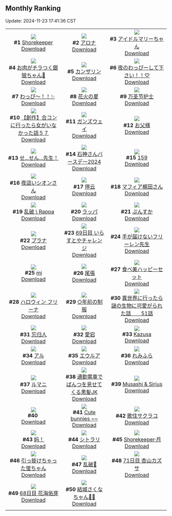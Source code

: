 ## Monthly Ranking
Update: 2024-11-23 17:41:36 CST

|      |      |      |
| :----: | :----: | :----: |
| ![](https://i.pixiv.re/c/240x480/img-master/img/2024/10/26/00/05/27/123672850_p0_master1200.jpg)<br>**#1** [Shorekeeper](https://www.pixiv.net/artworks/123672850)<br>[Download](https://i.pixiv.re/img-original/img/2024/10/26/00/05/27/123672850_p0.jpg) | ![](https://i.pixiv.re/c/240x480/img-master/img/2024/10/26/00/00/33/123672372_p0_master1200.jpg)<br>**#2** [アロナ](https://www.pixiv.net/artworks/123672372)<br>[Download](https://i.pixiv.re/img-original/img/2024/10/26/00/00/33/123672372_p0.jpg) | ![](https://i.pixiv.re/c/240x480/img-master/img/2024/10/26/18/00/09/123693298_p0_master1200.jpg)<br>**#3** [アイドルマリーちゃん](https://www.pixiv.net/artworks/123693298)<br>[Download](https://i.pixiv.re/img-original/img/2024/10/26/18/00/09/123693298_p0.jpg) |
| ![](https://i.pixiv.re/c/240x480/img-master/img/2024/10/26/18/43/44/123694619_p0_master1200.jpg)<br>**#4** [お肉がチラつく銀狼ちゃん🍖](https://www.pixiv.net/artworks/123694619)<br>[Download](https://i.pixiv.re/img-original/img/2024/10/26/18/43/44/123694619_p0.png) | ![](https://i.pixiv.re/c/240x480/img-master/img/2024/10/26/00/00/30/123672358_p0_master1200.jpg)<br>**#5** [カンザリン](https://www.pixiv.net/artworks/123672358)<br>[Download](https://i.pixiv.re/img-original/img/2024/10/26/00/00/30/123672358_p0.png) | ![](https://i.pixiv.re/c/240x480/img-master/img/2024/10/26/20/01/43/123697105_p0_master1200.jpg)<br>**#6** [夜のわっぴーして下さい！！♡](https://www.pixiv.net/artworks/123697105)<br>[Download](https://i.pixiv.re/img-original/img/2024/10/26/20/01/43/123697105_p0.jpg) |
| ![](https://i.pixiv.re/c/240x480/img-master/img/2024/10/25/20/14/37/123664223_p0_master1200.jpg)<br>**#7** [わっぴ～！！✨](https://www.pixiv.net/artworks/123664223)<br>[Download](https://i.pixiv.re/img-original/img/2024/10/25/20/14/37/123664223_p0.png) | ![](https://i.pixiv.re/c/240x480/img-master/img/2024/10/26/19/19/56/123695726_p0_master1200.jpg)<br>**#8** [花火の夏](https://www.pixiv.net/artworks/123695726)<br>[Download](https://i.pixiv.re/img-original/img/2024/10/26/19/19/56/123695726_p0.jpg) | ![](https://i.pixiv.re/c/240x480/img-master/img/2024/10/26/21/05/16/123699316_p0_master1200.jpg)<br>**#9** [万圣节护士](https://www.pixiv.net/artworks/123699316)<br>[Download](https://i.pixiv.re/img-original/img/2024/10/26/21/05/16/123699316_p0.jpg) |
| ![](https://i.pixiv.re/c/240x480/img-master/img/2024/10/25/00/00/22/123642838_p0_master1200.jpg)<br>**#10** [【創作】合コンに行ったら女がいなかった話５７](https://www.pixiv.net/artworks/123642838)<br>[Download](https://i.pixiv.re/img-original/img/2024/10/25/00/00/22/123642838_p0.png) | ![](https://i.pixiv.re/c/240x480/img-master/img/2024/10/26/10/25/28/123683592_p0_master1200.jpg)<br>**#11** [ガンズウェイ](https://www.pixiv.net/artworks/123683592)<br>[Download](https://i.pixiv.re/img-original/img/2024/10/26/10/25/28/123683592_p0.jpg) | ![](https://i.pixiv.re/c/240x480/img-master/img/2024/10/24/00/00/33/123614289_p0_master1200.jpg)<br>**#12** [お父様](https://www.pixiv.net/artworks/123614289)<br>[Download](https://i.pixiv.re/img-original/img/2024/10/24/00/00/33/123614289_p0.jpg) |
| ![](https://i.pixiv.re/c/240x480/img-master/img/2024/10/26/18/22/24/123694064_p0_master1200.jpg)<br>**#13** [せ...せん...先生！](https://www.pixiv.net/artworks/123694064)<br>[Download](https://i.pixiv.re/img-original/img/2024/10/26/18/22/24/123694064_p0.png) | ![](https://i.pixiv.re/c/240x480/img-master/img/2024/10/24/00/00/42/123614325_p0_master1200.jpg)<br>**#14** [石神さんバースデー2024](https://www.pixiv.net/artworks/123614325)<br>[Download](https://i.pixiv.re/img-original/img/2024/10/24/00/00/42/123614325_p0.png) | ![](https://i.pixiv.re/c/240x480/img-master/img/2024/10/26/12/45/26/123686471_p0_master1200.jpg)<br>**#15** [159](https://www.pixiv.net/artworks/123686471)<br>[Download](https://i.pixiv.re/img-original/img/2024/10/26/12/45/26/123686471_p0.jpg) |
| ![](https://i.pixiv.re/c/240x480/img-master/img/2024/10/27/00/34/30/123707507_p0_master1200.jpg)<br>**#16** [夜這いシオンさん](https://www.pixiv.net/artworks/123707507)<br>[Download](https://i.pixiv.re/img-original/img/2024/10/27/00/34/30/123707507_p0.png) | ![](https://i.pixiv.re/c/240x480/img-master/img/2024/10/26/20/42/09/123698454_p0_master1200.jpg)<br>**#17** [停云](https://www.pixiv.net/artworks/123698454)<br>[Download](https://i.pixiv.re/img-original/img/2024/10/26/20/42/09/123698454_p0.jpg) | ![](https://i.pixiv.re/c/240x480/img-master/img/2024/10/26/00/00/33/123672378_p0_master1200.jpg)<br>**#18** [マフィア梶田さん](https://www.pixiv.net/artworks/123672378)<br>[Download](https://i.pixiv.re/img-original/img/2024/10/26/00/00/33/123672378_p0.jpg) |
| ![](https://i.pixiv.re/c/240x480/img-master/img/2024/10/26/00/30/52/123673853_p0_master1200.jpg)<br>**#19** [乱破 \ Rappa](https://www.pixiv.net/artworks/123673853)<br>[Download](https://i.pixiv.re/img-original/img/2024/10/26/00/30/52/123673853_p0.png) | ![](https://i.pixiv.re/c/240x480/img-master/img/2024/10/26/21/12/47/123699561_p0_master1200.jpg)<br>**#20** [ラッパ](https://www.pixiv.net/artworks/123699561)<br>[Download](https://i.pixiv.re/img-original/img/2024/10/26/21/12/47/123699561_p0.jpg) | ![](https://i.pixiv.re/c/240x480/img-master/img/2024/10/26/20/19/38/123697690_p0_master1200.jpg)<br>**#21** [ぷんすか](https://www.pixiv.net/artworks/123697690)<br>[Download](https://i.pixiv.re/img-original/img/2024/10/26/20/19/38/123697690_p0.png) |
| ![](https://i.pixiv.re/c/240x480/img-master/img/2024/10/24/00/17/52/123615198_p0_master1200.jpg)<br>**#22** [プラナ](https://www.pixiv.net/artworks/123615198)<br>[Download](https://i.pixiv.re/img-original/img/2024/10/24/00/17/52/123615198_p0.jpg) | ![](https://i.pixiv.re/c/240x480/img-master/img/2024/10/26/07/17/04/123680570_p0_master1200.jpg)<br>**#23** [69日目 いらすとやチャレンジ](https://www.pixiv.net/artworks/123680570)<br>[Download](https://i.pixiv.re/img-original/img/2024/10/26/07/17/04/123680570_p0.png) | ![](https://i.pixiv.re/c/240x480/img-master/img/2024/10/26/20/19/45/123697694_p0_master1200.jpg)<br>**#24** [手が届けないフリーレン先生](https://www.pixiv.net/artworks/123697694)<br>[Download](https://i.pixiv.re/img-original/img/2024/10/26/20/19/45/123697694_p0.jpg) |
| ![](https://i.pixiv.re/c/240x480/img-master/img/2024/10/26/17/10/55/123692003_p0_master1200.jpg)<br>**#25** [mi](https://www.pixiv.net/artworks/123692003)<br>[Download](https://i.pixiv.re/img-original/img/2024/10/26/17/10/55/123692003_p0.png) | ![](https://i.pixiv.re/c/240x480/img-master/img/2024/10/27/20/41/48/123733307_p0_master1200.jpg)<br>**#26** [尾張](https://www.pixiv.net/artworks/123733307)<br>[Download](https://i.pixiv.re/img-original/img/2024/10/27/20/41/48/123733307_p0.jpg) | ![](https://i.pixiv.re/c/240x480/img-master/img/2024/10/28/08/45/59/123750225_p0_master1200.jpg)<br>**#27** [食べ美ハッピーセット](https://www.pixiv.net/artworks/123750225)<br>[Download](https://i.pixiv.re/img-original/img/2024/10/28/08/45/59/123750225_p0.png) |
| ![](https://i.pixiv.re/c/240x480/img-master/img/2024/10/24/00/00/22/123614256_p0_master1200.jpg)<br>**#28** [ハロウィン フリーナ](https://www.pixiv.net/artworks/123614256)<br>[Download](https://i.pixiv.re/img-original/img/2024/10/24/00/00/22/123614256_p0.jpg) | ![](https://i.pixiv.re/c/240x480/img-master/img/2024/10/25/21/26/07/123666500_p0_master1200.jpg)<br>**#29** [○年前の制服](https://www.pixiv.net/artworks/123666500)<br>[Download](https://i.pixiv.re/img-original/img/2024/10/25/21/26/07/123666500_p0.jpg) | ![](https://i.pixiv.re/c/240x480/img-master/img/2024/10/26/00/05/46/123672873_p0_master1200.jpg)<br>**#30** [異世界に行ったら謎の生物に可愛がられた話　　51話](https://www.pixiv.net/artworks/123672873)<br>[Download](https://i.pixiv.re/img-original/img/2024/10/26/00/05/46/123672873_p0.jpg) |
| ![](https://i.pixiv.re/c/240x480/img-master/img/2024/10/26/16/51/25/123691511_p0_master1200.jpg)<br>**#31** [忘归人](https://www.pixiv.net/artworks/123691511)<br>[Download](https://i.pixiv.re/img-original/img/2024/10/26/16/51/25/123691511_p0.jpg) | ![](https://i.pixiv.re/c/240x480/img-master/img/2024/10/27/19/19/22/123730414_p0_master1200.jpg)<br>**#32** [愛宕](https://www.pixiv.net/artworks/123730414)<br>[Download](https://i.pixiv.re/img-original/img/2024/10/27/19/19/22/123730414_p0.jpg) | ![](https://i.pixiv.re/c/240x480/img-master/img/2024/10/28/21/40/20/123765638_p0_master1200.jpg)<br>**#33** [Kazusa](https://www.pixiv.net/artworks/123765638)<br>[Download](https://i.pixiv.re/img-original/img/2024/10/28/21/40/20/123765638_p0.jpg) |
| ![](https://i.pixiv.re/c/240x480/img-master/img/2024/10/26/00/00/09/123672274_p0_master1200.jpg)<br>**#34** [アル](https://www.pixiv.net/artworks/123672274)<br>[Download](https://i.pixiv.re/img-original/img/2024/10/26/00/00/09/123672274_p0.png) | ![](https://i.pixiv.re/c/240x480/img-master/img/2024/10/26/02/06/50/123676367_p0_master1200.jpg)<br>**#35** [エウルア](https://www.pixiv.net/artworks/123676367)<br>[Download](https://i.pixiv.re/img-original/img/2024/10/26/02/06/50/123676367_p0.png) | ![](https://i.pixiv.re/c/240x480/img-master/img/2024/10/26/09/58/04/123683127_p0_master1200.jpg)<br>**#36** [れみふら](https://www.pixiv.net/artworks/123683127)<br>[Download](https://i.pixiv.re/img-original/img/2024/10/26/09/58/04/123683127_p0.png) |
| ![](https://i.pixiv.re/c/240x480/img-master/img/2024/10/24/19/58/26/123634547_p0_master1200.jpg)<br>**#37** [ルマニ](https://www.pixiv.net/artworks/123634547)<br>[Download](https://i.pixiv.re/img-original/img/2024/10/24/19/58/26/123634547_p0.jpg) | ![](https://i.pixiv.re/c/240x480/img-master/img/2024/10/26/20/00/33/123697023_p0_master1200.jpg)<br>**#38** [通勤電車でぱんつを見せてくる黒髪JK](https://www.pixiv.net/artworks/123697023)<br>[Download](https://i.pixiv.re/img-original/img/2024/10/26/20/00/33/123697023_p0.jpg) | ![](https://i.pixiv.re/c/240x480/img-master/img/2024/10/26/19/21/01/123695761_p0_master1200.jpg)<br>**#39** [Musashi & Sirius](https://www.pixiv.net/artworks/123695761)<br>[Download](https://i.pixiv.re/img-original/img/2024/10/26/19/21/01/123695761_p0.jpg) |
| ![](https://i.pixiv.re/c/240x480/img-master/img/2024/10/26/20/01/09/123697065_p0_master1200.jpg)<br>**#40** [͏](https://www.pixiv.net/artworks/123697065)<br>[Download](https://i.pixiv.re/img-original/img/2024/10/26/20/01/09/123697065_p0.png) | ![](https://i.pixiv.re/c/240x480/img-master/img/2024/10/24/20/01/27/123634737_p0_master1200.jpg)<br>**#41** [Cute bunnies ~~](https://www.pixiv.net/artworks/123634737)<br>[Download](https://i.pixiv.re/img-original/img/2024/10/24/20/01/27/123634737_p0.jpg) | ![](https://i.pixiv.re/c/240x480/img-master/img/2024/10/25/17/08/54/123659091_p0_master1200.jpg)<br>**#42** [歌住サクラコ](https://www.pixiv.net/artworks/123659091)<br>[Download](https://i.pixiv.re/img-original/img/2024/10/25/17/08/54/123659091_p0.jpg) |
| ![](https://i.pixiv.re/c/240x480/img-master/img/2024/10/27/03/34/45/123711592_p0_master1200.jpg)<br>**#43** [妈！](https://www.pixiv.net/artworks/123711592)<br>[Download](https://i.pixiv.re/img-original/img/2024/10/27/03/34/45/123711592_p0.jpg) | ![](https://i.pixiv.re/c/240x480/img-master/img/2024/10/25/00/40/25/123644582_p0_master1200.jpg)<br>**#44** [シトラリ](https://www.pixiv.net/artworks/123644582)<br>[Download](https://i.pixiv.re/img-original/img/2024/10/25/00/40/25/123644582_p0.jpg) | ![](https://i.pixiv.re/c/240x480/img-master/img/2024/10/27/06/08/20/123713388_p0_master1200.jpg)<br>**#45** [Shorekeeper·月](https://www.pixiv.net/artworks/123713388)<br>[Download](https://i.pixiv.re/img-original/img/2024/10/27/06/08/20/123713388_p0.jpg) |
| ![](https://i.pixiv.re/c/240x480/img-master/img/2024/10/26/08/47/43/123681942_p0_master1200.jpg)<br>**#46** [引っ掛けちゃった蛍ちゃん](https://www.pixiv.net/artworks/123681942)<br>[Download](https://i.pixiv.re/img-original/img/2024/10/26/08/47/43/123681942_p0.jpg) | ![](https://i.pixiv.re/c/240x480/img-master/img/2024/10/24/01/44/13/123617528_p0_master1200.jpg)<br>**#47** [乱破🎨](https://www.pixiv.net/artworks/123617528)<br>[Download](https://i.pixiv.re/img-original/img/2024/10/24/01/44/13/123617528_p0.jpg) | ![](https://i.pixiv.re/c/240x480/img-master/img/2024/10/28/23/34/39/123769739_p0_master1200.jpg)<br>**#48** [71日目 杏山カズサ](https://www.pixiv.net/artworks/123769739)<br>[Download](https://i.pixiv.re/img-original/img/2024/10/28/23/34/39/123769739_p0.png) |
| ![](https://i.pixiv.re/c/240x480/img-master/img/2024/10/25/06/45/26/123649883_p0_master1200.jpg)<br>**#49** [68日目 花海佑芽](https://www.pixiv.net/artworks/123649883)<br>[Download](https://i.pixiv.re/img-original/img/2024/10/25/06/45/26/123649883_p0.png) | ![](https://i.pixiv.re/c/240x480/img-master/img/2024/10/26/07/37/02/123680863_p0_master1200.jpg)<br>**#50** [結城さくなちゃん🎀🐾](https://www.pixiv.net/artworks/123680863)<br>[Download](https://i.pixiv.re/img-original/img/2024/10/26/07/37/02/123680863_p0.jpg) |
|      |
